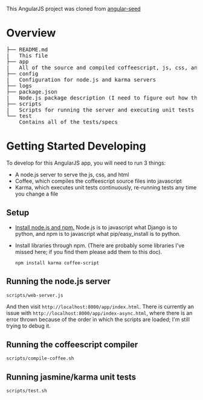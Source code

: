 This AngularJS project was cloned from [angular-seed](https://github.com/angular/angular-seed)

# Overview

<pre>
├── README.md
|   This file
├── app
|   All of the source and compiled coffeescript, js, css, and html
├── config
|   Configuration for node.js and karma servers
├── logs
├── package.json
|   Node.js package description (I need to figure out how this is used)
├── scripts
|   Scripts for running the server and executing unit tests
└── test
    Contains all of the tests/specs
</pre>

# Getting Started Developing

To develop for this AngularJS app, you will need to run 3 things:

- A node.js server to serve the js, css, and html
- Coffee, which compiles the coffeescript source files into javascript
- Karma, which executes unit tests continuously, re-running tests any time you change a file

## Setup

- [Install node.js and npm.](http://nodejs.org/download/)
  Node.js is to javascript what Django is to python,
  and npm is to javascript what pip/easy_install is to python.
- Install libraries through npm.
  (There are probably some libraries I've missed here;
  if you find them please add them to this doc).

      npm install karma coffee-script

## Running the node.js server

    scripts/web-server.js

And then visit `http://localhost:8000/app/index.html`.
There is currently an issue with `http://localhost:8000/app/index-async.html`,
where there is an error thrown because of the order in which the scripts are loaded;
I'm still trying to debug it.

## Running the coffeescript compiler

    scripts/compile-coffee.sh

## Running jasmine/karma unit tests

    scripts/test.sh
